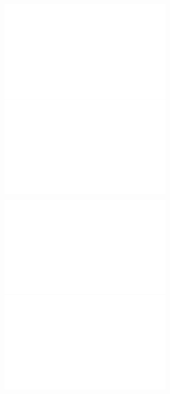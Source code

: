 ![](https://raw.githubusercontent.com/jjossie/github-stats/master/generated/overview.svg#gh-dark-mode-only)
![](https://raw.githubusercontent.com/jjossie/github-stats/master/generated/overview.svg#gh-light-mode-only)

![](https://raw.githubusercontent.com/jjossie/github-stats/master/generated/languages.svg#gh-dark-mode-only)
![](https://raw.githubusercontent.com/jjossie/github-stats/master/generated/languages.svg#gh-light-mode-only)

<!--
**jjossie/jjossie** is a ✨ _special_ ✨ repository because its `README.md` (this file) appears on your GitHub profile.

Here are some ideas to get you started:

- 🔭 I’m currently working on ...
- 🌱 I’m currently learning ...
- 👯 I’m looking to collaborate on ...
- 🤔 I’m looking for help with ...
- 💬 Ask me about ...
- 📫 How to reach me: ...
- 😄 Pronouns: ...
- ⚡ Fun fact: ...
-->
